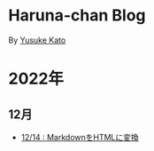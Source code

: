 # Haruna-chan Blog
By [Yusuke Kato](https://yusukekato.github.io/)

# 2022年

## 12月
- [12/14 : MarkdownをHTMLに変換](./harunachan/2022/p1214.html)